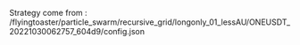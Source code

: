 Strategy come from : /flyingtoaster/particle_swarm/recursive_grid/longonly_01_lessAU/ONEUSDT_20221030062757_604d9/config.json